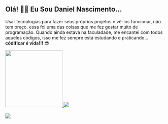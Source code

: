 ## Olá! 🖐🏼 Eu Sou Daniel Nascimento...

<p>Usar tecnologias para fazer seus próprios projetos e vê-los funcionar, não tem preço. essa foi uma das coisas que me fez gostar muito de programação. Quando ainda estava na faculadade, me encantei com todos aqueles códigos, isso me fez sempre está estudando e praticando... <strong>códificar é vida!!!</strong> 😎</p>

<div style="display: flex">
  <a href="https://github.com/daniel-nascimento-dev">
  <img height="180em" src="https://github-readme-stats.vercel.app/api?username=daniel-nascimento-dev&show_icons=true&theme=midnight-purple&include_all_commits=true&count_private=true"/>
  <img height="auto" src="https://github-readme-stats.vercel.app/api/top-langs/?username=daniel-nascimento-dev&layout=compact&langs_count=7&theme=midnight-purple"/>
    </a>
</div>
  
<div style="display: inline_block"><br>
  <img src="https://skillicons.dev/icons?i=js,nodejs,tailwind,html,figma,css,bootstrap,ts,react" />
</div>

##
